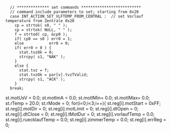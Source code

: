   
  
  
      // ************** set commands **************************
      // command include parameters to set; starting from 0x20 
      case INT_ACTION_SET_VLFTEMP_FROM_CENTRAL :  // set Vorlauf temperature from Zentrale 0x20
        cp = strtok( s0, " " );
        cp = strtok( NULL, " " );
        f = strtod( cp, &cp0 );
        if( cp0 == s0 ) err0 = 1;
        else           err0 = 0;
        if( err0 > 0 ) {
          stat.tvzOk = 0;
          strcpy( s1, "NAK" );
        }
        else {
          stat.tvz = f;
          stat.tvzOk = par[v].tvzTValid;
          strcpy( s1, "ACK" );
        }
      break;
  
  
  
  
  st.motUsV = 0.0;
  st.motImA = 0.0;
  st.motIMin= 0.0;
  st.motIMax= 0.0;
  st.rTemp  = 20.0;
  st.rMode  = 0;
  for(i=0;i<3;i++){
    st.reg[i].motStart = 0xFF;
    st.reg[i].motDir   = 0;
    st.reg[i].motLimit = 0;
    st.reg[i].dtOpen   = 0;
    st.reg[i].dtClose  = 0;
    st.reg[i].tMotDur  = 0;
    st.reg[i].vorlaufTemp = 0.0;
    st.reg[i].ruecklaufTemp = 0.0;
    st.reg[i].zimmerTemp = 0.0;
    st.reg[i].errReg = 0;
